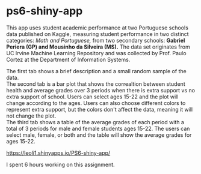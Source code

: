 # ps6-shiny-app

This app uses student academic performance at two Portuguese schools data published on Kaggle, measuring student performance 
in two distinct categories: *Math and Portuguese,* from two secondary schools: **Gabriel Periera (GP) and Mousinho 
da Silveira (MS).** The data set originates from UC Irvine Machine Learning Repository and was collected by Prof. Paulo
Cortez at the Department of Information Systems.

The first tab shows a brief description and a small random sample of the data.\
The second tab is a bar plot that shows the correaltion between student health and average grades over 3 periods when there is extra support
vs no extra support of school. Users can select ages 15-22 and the plot will change according to the ages. Users can also choose different
colors to represent extra support, but the colors don't affect the data, meaning it will not change the plot.\
The third tab shows a table of the average grades of each period with a total of 3 periods for male and female students ages 15-22.
The users can select male, female, or both and the table will show the average grades for ages 15-22.

https://leoli1.shinyapps.io/PS6-shiny-app/

I spent 6 hours working on this assignment.
